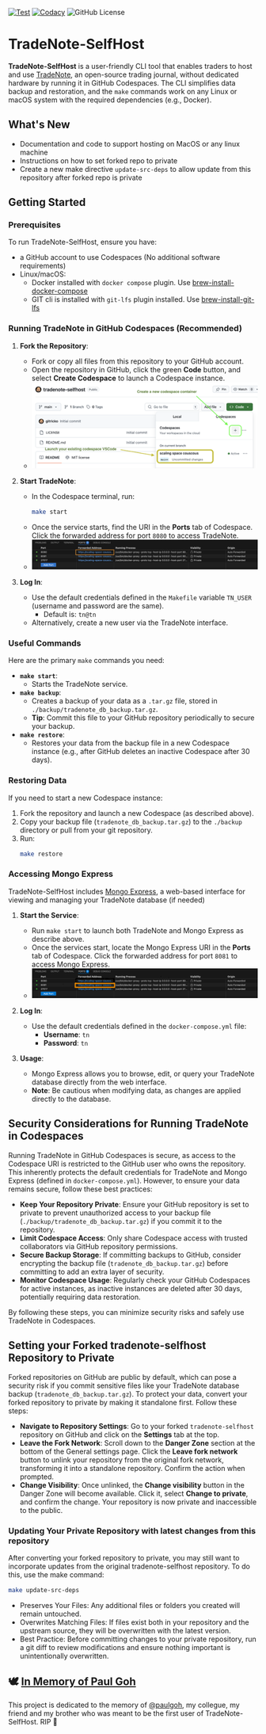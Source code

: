 [![Test](https://github.com/gitricko/tradenote-selfhost/actions/workflows/test.yml/badge.svg)](https://github.com/gitricko/tradenote-selfhost/actions/workflows/test.yml)
[![Codacy](https://github.com/gitricko/tradenote-selfhost/actions/workflows/codacy.yml/badge.svg)](https://github.com/gitricko/tradenote-selfhost/actions/workflows/codacy.yml)
![GitHub License](https://img.shields.io/github/license/gitricko/tradenote-selfhost)

# TradeNote-SelfHost
**TradeNote-SelfHost** is a user-friendly CLI tool that enables traders to host and use [TradeNote](https://github.com/Eleven-Trading/TradeNote), an open-source trading journal, without dedicated hardware by running it in GitHub Codespaces. The CLI simplifies data backup and restoration, and the `make` commands work on any Linux or macOS system with the required dependencies (e.g., Docker).

## What's New

- Documentation and code to support hosting on MacOS or any linux machine
- Instructions on how to set forked repo to private
- Create a new make directive `update-src-deps` to allow update from this repository after forked repo is private

## Getting Started

### Prerequisites
To run TradeNote-SelfHost, ensure you have:
- a GitHub account to use Codespaces (No additional software requirements)
- Linux/macOS:
  - Docker installed with `docker compose` plugin. Use [brew-install-docker-compose](https://formulae.brew.sh/formula/docker-compose)
  - GIT cli is installed with `git-lfs` plugin installed. Use [brew-install-git-lfs](https://formulae.brew.sh/formula/git-lfs)

### Running TradeNote in GitHub Codespaces (Recommended)

1. **Fork the Repository**:
   - Fork or copy all files from this repository to your GitHub account.
   - Open the repository in GitHub, click the green **Code** button, and select **Create Codespace** to launch a Codespace instance.
   - ![Launch Codespace](./docs/images/codespace.png)

2. **Start TradeNote**:
   - In the Codespace terminal, run:
     ```bash
     make start
     ```
   - Once the service starts, find the URI in the **Ports** tab of Codespace. Click the forwarded address for port `8080` to access TradeNote.
   - ![Ports Tab](./docs/images/ports.png)

3. **Log In**:
   - Use the default credentials defined in the `Makefile` variable `TN_USER` (username and password are the same).
     - Default is: `tn@tn`
   - Alternatively, create a new user via the TradeNote interface.

### Useful Commands

Here are the primary `make` commands you need:

- **`make start`**:
  - Starts the TradeNote service.
- **`make backup`**:
  - Creates a backup of your data as a `.tar.gz` file, stored in `./backup/tradenote_db_backup.tar.gz`.
  - **Tip**: Commit this file to your GitHub repository periodically to secure your backup.
- **`make restore`**:
  - Restores your data from the backup file in a new Codespace instance (e.g., after GitHub deletes an inactive Codespace after 30 days).

### Restoring Data
If you need to start a new Codespace instance:
1. Fork the repository and launch a new Codespace (as described above).
2. Copy your backup file (`tradenote_db_backup.tar.gz`) to the `./backup` directory or pull from your git repository.
3. Run:
   ```bash
   make restore
   ```
   
### Accessing Mongo Express
TradeNote-SelfHost includes [Mongo Express](https://github.com/mongo-express/mongo-express), a web-based interface for viewing and managing your TradeNote database (if needed)

1. **Start the Service**:
   - Run `make start` to launch both TradeNote and Mongo Express as describe above.
   - Once the services start, locate the Mongo Express URI in the **Ports** tab of Codespace. Click the forwarded address for port `8081` to access Mongo Express.
   - ![Ports Tab](./docs/images/ports2.png)

2. **Log In**:
   - Use the default credentials defined in the `docker-compose.yml` file:
     - **Username**: `tn`
     - **Password**: `tn`

3. **Usage**:
   - Mongo Express allows you to browse, edit, or query your TradeNote database directly from the web interface.
   - **Note**: Be cautious when modifying data, as changes are applied directly to the database.

## Security Considerations for Running TradeNote in Codespaces

Running TradeNote in GitHub Codespaces is secure, as access to the Codespace URI is restricted to the GitHub user who owns the repository. This inherently protects the default credentials for TradeNote and Mongo Express (defined in `docker-compose.yml`). However, to ensure your data remains secure, follow these best practices:

- **Keep Your Repository Private**: Ensure your GitHub repository is set to private to prevent unauthorized access to your backup file (`./backup/tradenote_db_backup.tar.gz`) if you commit it to the repository.
- **Limit Codespace Access**: Only share Codespace access with trusted collaborators via GitHub repository permissions.
- **Secure Backup Storage**: If committing backups to GitHub, consider encrypting the backup file (`tradenote_db_backup.tar.gz`) before committing to add an extra layer of security.
- **Monitor Codespace Usage**: Regularly check your GitHub Codespaces for active instances, as inactive instances are deleted after 30 days, potentially requiring data restoration.

By following these steps, you can minimize security risks and safely use TradeNote in Codespaces.

## Setting your Forked tradenote-selfhost Repository to Private
Forked repositories on GitHub are public by default, which can pose a security risk if you commit sensitive files like your TradeNote database backup (`tradenote_db_backup.tar.gz`). To protect your data, convert your forked repository to private by making it standalone first. Follow these steps:

- **Navigate to Repository Settings**: Go to your forked `tradenote-selfhost` repository on GitHub and click on the **Settings** tab at the top.
- **Leave the Fork Network**: Scroll down to the **Danger Zone** section at the bottom of the General settings page. Click the **Leave fork network** button to unlink your repository from the original fork network, transforming it into a standalone repository. Confirm the action when prompted.
- **Change Visibility**: Once unlinked, the **Change visibility** button in the Danger Zone will become available. Click it, select **Change to private**, and confirm the change. Your repository is now private and inaccessible to the public.
### Updating Your Private Repository with latest changes from this repository
After converting your forked repository to private, you may still want to incorporate updates from the original tradenote-selfhost repository. To do this, use the make command:

```bash
make update-src-deps
```
- Preserves Your Files: Any additional files or folders you created will remain untouched.
- Overwrites Matching Files: If files exist both in your repository and the upstream source, they will be overwritten with the latest version.
- Best Practice: Before committing changes to your private repository, run a git diff to review modifications and ensure nothing important is unintentionally overwritten.

## 🕊️ [In Memory of Paul Goh](https://gofund.me/6789235f)

This project is dedicated to the memory of [@paulgoh](https://github.com/paulgoh), my collegue, my friend and my brother who was meant to be the first user of TradeNote-SelfHost. RIP 💙
